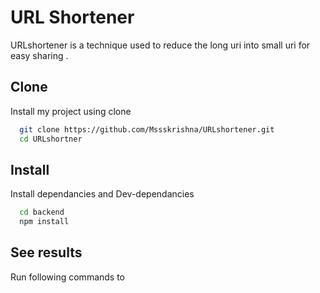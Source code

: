 
# URL Shortener

URLshortener is a technique used to reduce the long uri into small uri for easy sharing .


## Clone

Install my project using clone

```bash
  git clone https://github.com/Mssskrishna/URLshortener.git
  cd URLshortner
```
## Install 

Install dependancies and Dev-dependancies

```bash
  cd backend
  npm install
```

## See results

Run following commands to 
